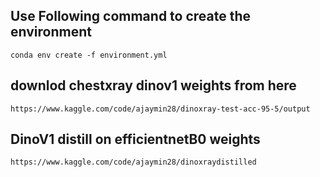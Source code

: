 
## Use Following command to create the environment 
```
conda env create -f environment.yml
```

## downlod chestxray dinov1 weights from here

```
https://www.kaggle.com/code/ajaymin28/dinoxray-test-acc-95-5/output
```


## DinoV1 distill on efficientnetB0 weights 

```
https://www.kaggle.com/code/ajaymin28/dinoxraydistilled
```

